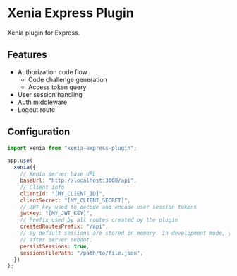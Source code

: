 # Xenia Express Plugin

Xenia plugin for Express.

## Features

- Authorization code flow
  - Code challenge generation
  - Access token query
- User session handling
- Auth middleware
- Logout route

## Configuration

```javascript
import xenia from "xenia-express-plugin";

app.use(
  xenia({
    // Xenia server base URL
    baseUrl: "http://localhost:3000/api",
    // Client info
    clientId: "[MY_CLIENT_ID]",
    clientSecret: "[MY_CLIENT_SECRET]",
    // JWT key used to decode and encode user session tokens
    jwtKey: "[MY_JWT_KEY]",
    // Prefix used by all routes created by the plugin
    createdRoutesPrefix: "/api",
    // By default sessions are stored in memory. In development mode, you may want to keep your user logged in
    // after server reboot.
    persistSessions: true,
    sessionsFilePath: "/path/to/file.json",
  })
);
```
